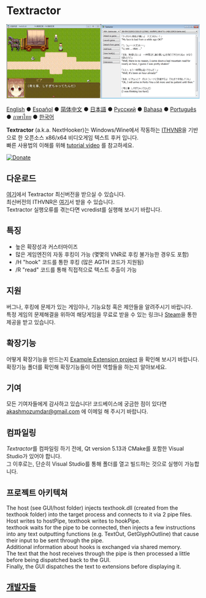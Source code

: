 # Textractor

![How it looks](screenshot.png)

[English](README.md) ● [Español](README_ES.md) ● [简体中文](README_SC.md) ● [日本語](README_JP.md) ● [Русский](README_RU.md) ● [Bahasa](README_ID.md) ● [Português](README_PT.md) ● [ภาษาไทย](README_TH.md) ● [한국어](README_KR.md)

**Textractor** (a.k.a. NextHooker)는 Windows/Wine에서 작동하는 [ITHVNR](http://www.hongfire.com/forum/showthread.php/438331-ITHVNR-ITH-with-the-VNR-engine)을 기반으로 한 오픈소스 x86/x64 비디오게임 텍스트 후커 입니다.<br>
빠른 사용법의 이해를 위해 [tutorial video](https://tinyurl.com/textractor-tutorial) 를 참고하세요.

[![Donate](https://www.paypalobjects.com/en_US/i/btn/btn_donate_SM.gif)](https://www.paypal.com/cgi-bin/webscr?cmd=_donations&business=akashmozumdar%40gmail.com&item_name=Textractor%20development&currency_code=USD)

## 다운로드

[여기](https://github.com/Artikash/Textractor/releases)에서 Textractor 최신버전을 받으실 수 있습니다.<br>
최신버전의 ITHVNR은 [여기](https://drive.google.com/open?id=13aHF4uIXWn-3YML_k2YCDWhtGgn5-tnO)서 받을 수 있습니다.<br>
Textractor 실행오류를 겪는다면 vcredist를 실행해 보시기 바랍니다.

## 특징

- 높은 확장성과 커스터마이즈
- 많은 게임엔진의 자동 후킹이 가능 (몇몇의 VNR로 후킹 불가능한 경우도 포함)
- /H "hook" 코드를 통한 후킹 (많은 AGTH 코드가 지원됨)
- /R "read" 코드를 통해 직접적으로 텍스트 추출이 가능

## 지원

버그나, 후킹에 문제가 있는 게임이나, 기능요청 혹은 제안들을 알려주시기 바랍니다.<br>
특정 게임의 문제해결을 위하여 해당게임을 무료로 받을 수 있는 링크나 [Steam](https://steamcommunity.com/profiles/76561198097566313/)을 통한 제공을 받고 있습니다.

## 확장기능

어떻게 확장기능을 만드는지 [Example Extension project](https://github.com/Artikash/ExampleExtension) 을 확인해 보시기 바랍니다.<br>
확장기능 폴더를 확인해 확장기능들이 어떤 역할들을 하는지 알아보세요.

## 기여

모든 기여자들에게 감사하고 있습니다! 코드베이스에 궁금한 점이 있다면 akashmozumdar@gmail.com 에 이메일 해 주시기 바랍니다.

## 컴파일링

*Textractor*를 컴파일링 하기 전에, Qt version 5.13과 CMake를 포함한 Visual Studio가 있어야 합니다.<br>
그 이후로는, 단순히 Visual Studio를 통해 폴더를 열고 빌드하는 것으로 실행이 가능합니다.

## 프로젝트 아키텍쳐

The host (see GUI/host folder) injects texthook.dll (created from the texthook folder) into the target process and connects to it via 2 pipe files.<br>
Host writes to hostPipe, texthook writes to hookPipe.<br>
texthook waits for the pipe to be connected, then injects a few instructions into any text outputting functions (e.g. TextOut, GetGlyphOutline) that cause their input to be sent through the pipe.<br>
Additional information about hooks is exchanged via shared memory.<br>
The text that the host receives through the pipe is then processed a little before being dispatched back to the GUI.<br>
Finally, the GUI dispatches the text to extensions before displaying it.

## [개발자들](CREDITS.md)
